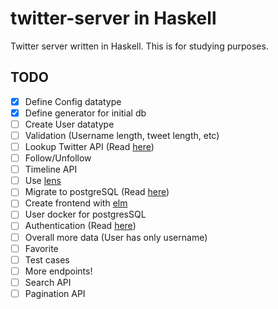 # twitter-server in Haskell

Twitter server written in Haskell. This is for studying purposes.

## TODO

- [x] Define Config datatype
- [x] Define generator for initial db
- [ ] Create User datatype
- [ ] Validation (Username length, tweet length, etc)
- [ ] Lookup Twitter API (Read [here](https://developer.twitter.com/))
- [ ] Follow/Unfollow
- [ ] Timeline API
- [ ] Use [lens](http://hackage.haskell.org/package/lens)
- [ ] Migrate to postgreSQL (Read [here](https://www.yesodweb.com/book/persistent#persistent_something_besides_sqlite))
- [ ] Create frontend with [elm](https://elm-lang.org/)
- [ ] User docker for postgresSQL
- [ ] Authentication (Read [here](https://haskell-servant.readthedocs.io/en/stable/tutorial/Authentication.html))
- [ ] Overall more data (User has only username)
- [ ] Favorite
- [ ] Test cases
- [ ] More endpoints!
- [ ] Search API
- [ ] Pagination API